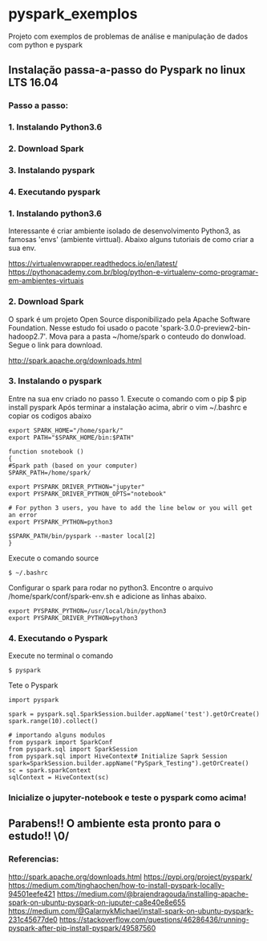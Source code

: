 # pyspark_exemplos
Projeto com exemplos de problemas de análise e manipulação de dados com python e pyspark

## Instalação passa-a-passo do Pyspark no linux LTS 16.04

### Passo a passo:
### 1. Instalando Python3.6
### 2. Download Spark
### 3. Instalando pyspark
### 4. Executando pyspark


### 1. Instalando python3.6

Interessante é criar ambiente isolado de desenvolvimento Python3, as famosas 'envs' (ambiente virttual). Abaixo alguns tutoriais de como criar a sua env.

https://virtualenvwrapper.readthedocs.io/en/latest/
https://pythonacademy.com.br/blog/python-e-virtualenv-como-programar-em-ambientes-virtuais

### 2. Download Spark

O spark é um projeto Open Source disponibilizado pela Apache Software Foundation. Nesse estudo foi usado o pacote 'spark-3.0.0-preview2-bin-hadoop2.7'. Mova para a pasta ~/home/spark o conteudo do donwload. Segue o link para download.

http://spark.apache.org/downloads.html

### 3. Instalando o pyspark

Entre na sua env criado no passo 1. Execute o comando com o pip
$ pip install pyspark
Após terminar a instalação acima, abrir o vim ~/.bashrc e copiar os codigos abaixo 
```
export SPARK_HOME="/home/spark/"
export PATH="$SPARK_HOME/bin:$PATH" 

function snotebook () 
{
#Spark path (based on your computer)
SPARK_PATH=/home/spark/

export PYSPARK_DRIVER_PYTHON="jupyter"
export PYSPARK_DRIVER_PYTHON_OPTS="notebook"

# For python 3 users, you have to add the line below or you will get an error 
export PYSPARK_PYTHON=python3

$SPARK_PATH/bin/pyspark --master local[2]
} 
```
Execute o comando source 
```
$ ~/.bashrc
```

Configurar o spark para rodar no python3. Encontre o arquivo /home/spark/conf/spark-env.sh e adicione as linhas abaixo.
```
export PYSPARK_PYTHON=/usr/local/bin/python3
export PYSPARK_DRIVER_PYTHON=python3 
```
### 4. Executando o Pyspark

Execute no terminal o comando 
```
$ pyspark
```
Tete o Pyspark
```
import pyspark

spark = pyspark.sql.SparkSession.builder.appName('test').getOrCreate()
spark.range(10).collect() 

# importando alguns modulos
from pyspark import SparkConf
from pyspark.sql import SparkSession
from pyspark.sql import HiveContext# Initialize Saprk Session
spark=SparkSession.builder.appName("PySpark_Testing").getOrCreate()
sc = spark.sparkContext
sqlContext = HiveContext(sc)
```
### Inicialize o jupyter-notebook e teste o pyspark como acima!

## Parabens!! O ambiente esta pronto para o estudo!! \0/


### Referencias:

http://spark.apache.org/downloads.html
https://pypi.org/project/pyspark/
https://medium.com/tinghaochen/how-to-install-pyspark-locally-94501eefe421
https://medium.com/@brajendragouda/installing-apache-spark-on-ubuntu-pyspark-on-juputer-ca8e40e8e655
https://medium.com/@GalarnykMichael/install-spark-on-ubuntu-pyspark-231c45677de0
https://stackoverflow.com/questions/46286436/running-pyspark-after-pip-install-pyspark/49587560
